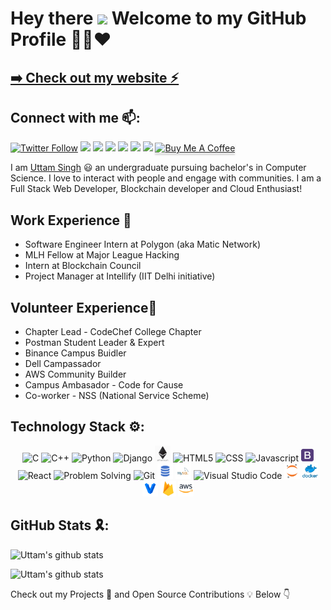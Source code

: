 # Hey there <img src="https://media.giphy.com/media/hvRJCLFzcasrR4ia7z/giphy.gif" width="30px"> Welcome to my GitHub Profile 👨‍💻❤️

## <p><a href="https://uttam-singhh.github.io/Portfolio/">➡️ Check out my website ⚡</a></p>

## Connect with me 📫:
[![Twitter Follow](https://img.shields.io/twitter/follow/singhk_uttam.svg?style=social)](https://twitter.com/singhk_uttam)
<a href="https://www.linkedin.com/in/uttam-singh/"><img src="https://img.shields.io/badge/linkedin-%230077B5.svg?&style=for-the-badge&logo=linkedin&logoColor=white" height=25></a> 
<a href="https://medium.com/@uttamkhanduja"><img src="https://img.shields.io/badge/medium-%2312100E.svg?&style=for-the-badge&logo=medium&logoColor=white" height=25></a> 
<a href="https://www.instagram.com/uttam_singhk/"><img src="https://img.shields.io/badge/instagram-%23E4405F.svg?&style=for-the-badge&logo=instagram&logoColor=white" height=25></a>
<a href="https://www.facebook.com/uttam.khanduja"><img src="https://img.shields.io/badge/facebook-%231DA1F2.svg?&style=for-the-badge&logo=facebook&logoColor=white" height=25></a> 
<a href="https://www.youtube.com/channel/UCKbY9fHz4y_tt2lWSe9bUJw"><img src="https://img.shields.io/badge/youtube-%2312100E.svg?&style=for-the-badge&logo=youtube&logoColor=red" height=25></a> 
<a href="https://discordapp.com/users/694243608064294933"><img src="https://img.shields.io/badge/discord-%230077B5.svg?&style=for-the-badge&logo=discord&logoColor=white" height=25></a>
<a href="https://www.buymeacoffee.com/uttamsingh" target="_blank"><img src="https://www.buymeacoffee.com/assets/img/custom_images/orange_img.png" alt="Buy Me A Coffee" style="height: 41px !important;width: 174px !important;box-shadow: 0px 3px 2px 0px rgba(190, 190, 190, 0.5) !important;-webkit-box-shadow: 0px 3px 2px 0px rgba(190, 190, 190, 0.5) !important;" ></a>

I am <a href="https://uttam-singhh.github.io/Portfolio/">Uttam Singh</a> 😃 an undergraduate pursuing bachelor's in Computer Science. I love to interact with people and engage with communities. I am a Full Stack Web Developer, Blockchain developer and Cloud Enthusiast!

## Work Experience 👔
* Software Engineer Intern at Polygon (aka Matic Network)
* MLH Fellow at Major League Hacking
* Intern at Blockchain Council
* Project Manager at Intellify (IIT Delhi initiative)

## Volunteer Experience🌱

* Chapter Lead - CodeChef College Chapter
* Postman Student Leader & Expert
* Binance Campus Buidler
* Dell Campassador
* AWS Community Builder
* Campus Ambasador - Code for Cause
* Co-worker - NSS (National Service Scheme)

## Technology Stack ⚙️:

<p align="center">
  <img title="C" height="25" src="https://github.com/zumrudu-anka/zumrudu-anka/blob/master/images/c.svg">
  <img title="C++" height="25" src="https://github.com/zumrudu-anka/zumrudu-anka/blob/master/images/cpp.svg">
  <img title="Python" height="25" src="https://github.com/zumrudu-anka/zumrudu-anka/blob/master/images/python-original.svg">
  <img title="Django" height="25" src="https://github.com/zumrudu-anka/zumrudu-anka/blob/master/images/django.png">
  <img height="25" src="https://raw.githubusercontent.com/github/explore/80688e429a7d4ef2fca1e82350fe8e3517d3494d/topics/ethereum/ethereum.png">
  <img title="HTML5" height="25" src="https://github.com/zumrudu-anka/zumrudu-anka/blob/master/images/html5.svg">
  <img title="CSS" height="25" src="https://github.com/zumrudu-anka/zumrudu-anka/blob/master/images/css.svg">
  <img title="Javascript" height="20" src="https://github.com/zumrudu-anka/zumrudu-anka/blob/master/images/javascript.svg">
  <img height="20" src="https://raw.githubusercontent.com/github/explore/80688e429a7d4ef2fca1e82350fe8e3517d3494d/topics/bootstrap/bootstrap.png">
  <img title="React" height="25" src="https://github.com/zumrudu-anka/zumrudu-anka/blob/master/images/react-original.svg">
  <img title="Problem Solving" height="25" src="https://github.com/zumrudu-anka/zumrudu-anka/blob/master/images/problemSolving.png">
  <img title="Git" height="25" src="https://github.com/zumrudu-anka/zumrudu-anka/blob/master/images/git-original.svg">
  <img height="25" src="https://raw.githubusercontent.com/github/explore/80688e429a7d4ef2fca1e82350fe8e3517d3494d/topics/sql/sql.png">
  <img height="25" src="https://raw.githubusercontent.com/github/explore/80688e429a7d4ef2fca1e82350fe8e3517d3494d/topics/mysql/mysql.png">
  <img title="Visual Studio Code" height="25" src="https://github.com/zumrudu-anka/zumrudu-anka/blob/master/images/vscode.png">
  <img height="25" src="https://raw.githubusercontent.com/github/explore/80688e429a7d4ef2fca1e82350fe8e3517d3494d/topics/jupyter-notebook/jupyter-notebook.png">
  <img height="25" src="https://raw.githubusercontent.com/github/explore/80688e429a7d4ef2fca1e82350fe8e3517d3494d/topics/docker/docker.png">
  <img height="25" src="https://raw.githubusercontent.com/github/explore/80688e429a7d4ef2fca1e82350fe8e3517d3494d/topics/vagrant/vagrant.png">
  <img height="25" src="https://raw.githubusercontent.com/github/explore/80688e429a7d4ef2fca1e82350fe8e3517d3494d/topics/firebase/firebase.png">
  <img height="25" src="https://raw.githubusercontent.com/github/explore/80688e429a7d4ef2fca1e82350fe8e3517d3494d/topics/aws/aws.png">
  

## GitHub Stats 🎗️:
![Uttam's github stats](https://github-readme-stats.vercel.app/api?username=Uttam-Singhh&show_icons=true&theme=radical)
  
![Uttam's github stats](https://github-readme-streak-stats.herokuapp.com/?user=Uttam-Singhh)
  
Check out my Projects 🐾 and Open Source Contributions 💡 Below 👇

                                                                                                                        
                                                                                                                         
                                                                                                                           
